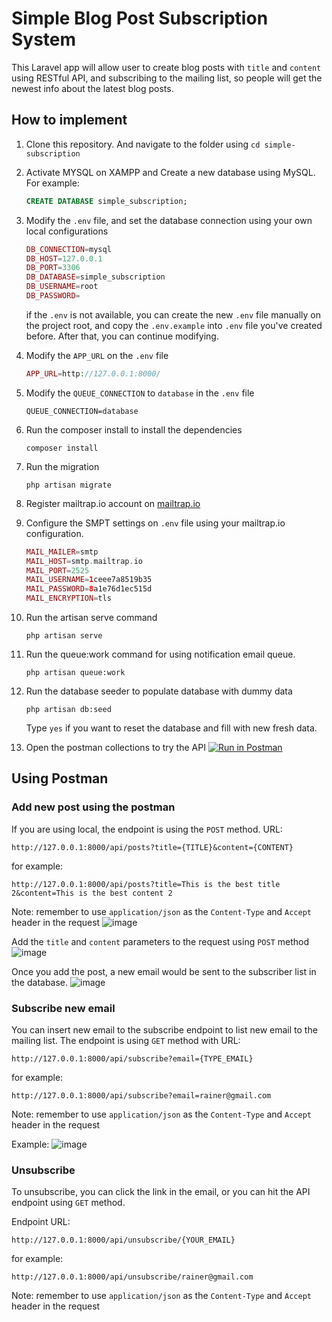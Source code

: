 # Simple Blog Post Subscription System
This Laravel app will allow user to create blog posts with `title` and `content` using RESTful API, and subscribing to the mailing list, so people will get the newest info about the latest blog posts.

## How to implement
1. Clone this repository. And navigate to the folder using `cd simple-subscription`
2. Activate MYSQL on XAMPP and Create a new database using MySQL. For example:
    ```sql
    CREATE DATABASE simple_subscription;
    ```
3. Modify the `.env` file, and set the database connection using your own local configurations
    ```php
    DB_CONNECTION=mysql
    DB_HOST=127.0.0.1
    DB_PORT=3306
    DB_DATABASE=simple_subscription
    DB_USERNAME=root
    DB_PASSWORD=
    ```
    
    if the `.env` is not available, you can create the new `.env` file manually on the project root, and copy the `.env.example` into `.env` file you've created before. After that, you can continue modifying.
    
4. Modify the `APP_URL` on the `.env` file
    ```php
    APP_URL=http://127.0.0.1:8000/
    ```
5. Modify the `QUEUE_CONNECTION` to `database` in the `.env` file
    ```
    QUEUE_CONNECTION=database
    ```
6. Run the composer install to install the dependencies
    ```
    composer install
    ```
7. Run the migration
    ```
    php artisan migrate
    ```
8. Register mailtrap.io account on [mailtrap.io](https://mailtrap.io)
9. Configure the SMPT settings on `.env` file using your mailtrap.io configuration.
    ```php
    MAIL_MAILER=smtp
    MAIL_HOST=smtp.mailtrap.io
    MAIL_PORT=2525
    MAIL_USERNAME=1ceee7a8519b35
    MAIL_PASSWORD=8a1e76d1ec515d
    MAIL_ENCRYPTION=tls
    ```
10. Run the artisan serve command
    ```
    php artisan serve
    ```
11. Run the queue:work command for using notification email queue.
    ```
    php artisan queue:work
    ```
12. Run the database seeder to populate database with dummy data
    ```
    php artisan db:seed
    ```
    Type `yes` if you want to reset the database and fill with new fresh data.
13. Open the postman collections to try the API
    [![Run in Postman](https://run.pstmn.io/button.svg)](https://god.postman.co/run-collection/d6ecad4c27effd09e4cc?action=collection%2Fimport)
    
## Using Postman
### Add new post using the postman

If you are using local, the endpoint is using the `POST` method. URL:
```
http://127.0.0.1:8000/api/posts?title={TITLE}&content={CONTENT}
```

for example:
```
http://127.0.0.1:8000/api/posts?title=This is the best title 2&content=This is the best content 2
```

Note: remember to use `application/json` as the `Content-Type` and `Accept` header in the request
![image](https://user-images.githubusercontent.com/34080279/184169076-2cce3362-72a2-4bb9-9ebe-4c9340c5f838.png)

Add the `title` and `content` parameters to the request using `POST` method
![image](https://user-images.githubusercontent.com/34080279/184168855-cce9584c-e7e3-465e-9d24-474c29a98d3e.png)

Once you add the post, a new email would be sent to the subscriber list in the database.
![image](https://user-images.githubusercontent.com/34080279/184169779-fb8a11d9-eefd-42af-83dc-a516cf1427c3.png)


### Subscribe new email
You can insert new email to the subscribe endpoint to list new email to the mailing list.
The endpoint is using `GET` method with URL:
```
http://127.0.0.1:8000/api/subscribe?email={TYPE_EMAIL}
```

for example:
```
http://127.0.0.1:8000/api/subscribe?email=rainer@gmail.com
```

Note: remember to use `application/json` as the `Content-Type` and `Accept` header in the request

Example:
![image](https://user-images.githubusercontent.com/34080279/184171025-7222fdcb-9b7d-4f96-b3b9-1023ef3b797f.png)


### Unsubscribe
To unsubscribe, you can click the link in the email, or you can hit the API endpoint using `GET` method.

Endpoint URL:
```
http://127.0.0.1:8000/api/unsubscribe/{YOUR_EMAIL}
```

for example:
```
http://127.0.0.1:8000/api/unsubscribe/rainer@gmail.com
```

Note: remember to use `application/json` as the `Content-Type` and `Accept` header in the request


